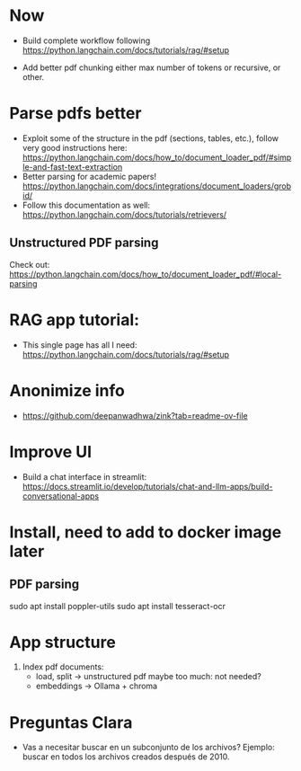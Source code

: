 

# Now
- Build complete workflow following https://python.langchain.com/docs/tutorials/rag/#setup

- Add better pdf chunking either max number of tokens or recursive, or other.

# Parse pdfs better

- Exploit some of the structure in the pdf (sections, tables, etc.), follow very good instructions here: https://python.langchain.com/docs/how_to/document_loader_pdf/#simple-and-fast-text-extraction
- Better parsing for academic papers! https://python.langchain.com/docs/integrations/document_loaders/grobid/
- Follow this documentation as well: https://python.langchain.com/docs/tutorials/retrievers/

## Unstructured PDF parsing
Check out: https://python.langchain.com/docs/how_to/document_loader_pdf/#local-parsing

# RAG app tutorial:
- This single page has all I need: https://python.langchain.com/docs/tutorials/rag/#setup


# Anonimize info
- https://github.com/deepanwadhwa/zink?tab=readme-ov-file

# Improve UI
- Build a chat interface in streamlit: https://docs.streamlit.io/develop/tutorials/chat-and-llm-apps/build-conversational-apps


# Install, need to add to docker image later
## PDF parsing
sudo apt install poppler-utils
sudo apt install tesseract-ocr



# App structure
1. Index pdf documents:
    - load, split -> unstructured pdf maybe too much: not needed?
    - embeddings -> Ollama + chroma

# Preguntas Clara
- Vas a necesitar buscar en un subconjunto de los archivos? Ejemplo: buscar en todos los archivos creados después de 2010.
